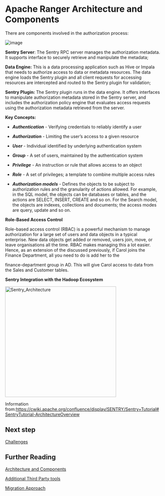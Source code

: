 # Apache Ranger Architecture and Components

There are components involved in the authorization process:

![image](https://user-images.githubusercontent.com/7907123/121877268-bd0c5080-cd0a-11eb-884a-976b2c1c74ee.png)

**Sentry Server**: The Sentry RPC server manages the authorization metadata. It supports interface to securely retrieve and manipulate the metadata;

**Data Engine:** This is a data processing application such as Hive or Impala that needs to authorize access to data or metadata resources. The data engine loads the Sentry plugin and all client requests for accessing resources are intercepted and routed to the Sentry plugin for validation;

**Sentry Plugin:** The Sentry plugin runs in the data engine. It offers interfaces to manipulate authorization metadata stored in the Sentry server, and includes the authorization policy engine that evaluates access requests using the authorization metadata retrieved from the server.

**Key Concepts:**

- 	***Authentication*** - Verifying credentials to reliably identify a user

- 	***Authorization*** - Limiting the user’s access to a given resource

- 	***User*** - Individual identified by underlying authentication system

- 	***Group*** - A set of users, maintained by the authentication system

- 	***Privilege*** - An instruction or rule that allows access to an object

- 	***Role*** - A set of privileges; a template to combine multiple access rules

- 	***Authorization models*** - Defines the objects to be subject to authorization rules and the granularity of actions allowed. For example, in the SQL model, the objects can be databases or tables, and the actions are SELECT, INSERT, CREATE and so on. For the Search model, the objects are indexes, collections and documents; the access modes are query, update and so on.

**Role-Based Access Control**
 
Role-based access control (RBAC) is a powerful mechanism to manage authorization for a large set of users and data objects in a typical enterprise. New data objects get added or removed, users join, move, or leave organisations all the time. RBAC makes managing this a lot easier. Hence, as an extension of the discussed previously, if Carol joins the Finance Department, all you need to do is add her to the

finance-department group in AD. This will give Carol access to data from the Sales and Customer tables.

**Sentry Integration with the Hadoop Ecosystem**

<img width="360" alt="Sentry_Architecture" src="https://user-images.githubusercontent.com/7907123/132703663-d038910c-95e7-410e-80f3-a0e8da12e4c0.PNG">

Information from:https://cwiki.apache.org/confluence/display/SENTRY/Sentry+Tutorial#SentryTutorial-ArchitectureOverview


## Next step

[Challenges](challenges.md)

## Further Reading 

[Architecture and Components](architecture-and-components.md)

[Additional Third Party tools](considerations.md)

[Migration Approach](migration-approach.md)
